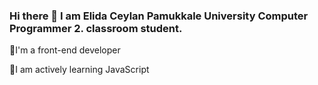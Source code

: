 ### Hi there 👋 I am Elida Ceylan Pamukkale University Computer Programmer 2. classroom student.

🔭I'm a front-end developer

🌱I am actively learning JavaScript

<!--
**elidacy/elidacy** is a ✨ _special_ ✨ repository because its `README.md` (this file) appears on your GitHub profile.

Here are some ideas to get you started:

- 🔭 I’m currently working on ...
- 🌱 I’m currently learning ...
- 👯 I’m looking to collaborate on ...
- 🤔 I’m looking for help with ...
- 💬 Ask me about ...
- 📫 How to reach me: ...
- 😄 Pronouns: ...
- ⚡ Fun fact: ...
-->
